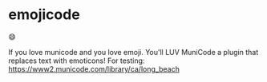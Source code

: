 # emojicode
:smile:

If you love municode and you love emoji. You'll LUV MuniCode a plugin that replaces text with emoticons!
For testing: https://www2.municode.com/library/ca/long_beach

